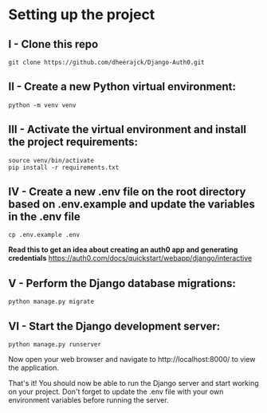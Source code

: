 # Setting up the project
## I - Clone this repo
```
git clone https://github.com/dheerajck/Django-Auth0.git
```

## II - Create a new Python virtual environment:
```
python -m venv venv
```

## III - Activate the virtual environment and install the project requirements:
```
source venv/bin/activate
pip install -r requirements.txt
```

## IV - Create a new .env file on the root directory based on .env.example and update the variables in the .env file
```
cp .env.example .env
```
**Read this to get an idea about creating an auth0 app and generating credentials** https://auth0.com/docs/quickstart/webapp/django/interactive

## V -  Perform the Django database migrations:
```
python manage.py migrate
```

## VI - Start the Django development server:
```
python manage.py runserver
```

Now open your web browser and navigate to http://localhost:8000/ to view the application.

That's it! You should now be able to run the Django server and start working on your project. Don't forget to update the .env file with your own environment variables before running the server.